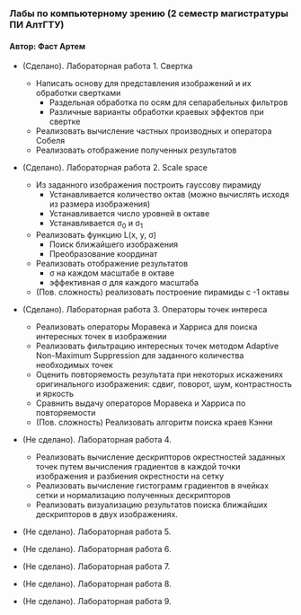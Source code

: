 ### Лабы по компьютерному зрению (2 семестр магистратуры ПИ АлтГТУ)
#### Автор: Фаст Артем

* (Сделано). Лабораторная работа 1. Свертка
    * Написать основу для представления изображений и их обработки свертками
      * Раздельная обработка по осям для сепарабельных фильтров
      * Различные варианты обработки краевых эффектов при свертке
    * Реализовать вычисление частных производных и оператора Собеля
    * Реализовать отображение полученных результатов
    
* (Сделано). Лабораторная работа 2. Scale space
  * Из заданного изображения построить гауссову пирамиду
    * Устанавливается количество октав (можно вычислять исходя из размера изображения)
    * Устанавливается число уровней в октаве 
    * Устанавливается σ<sub>0</sub> и σ<sub>1</sub>
  * Реализовать функцию L(x, y, σ)
    * Поиск ближайшего изображения 
    * Преобразование координат
  * Реализовать отображение результатов 
    * σ на каждом масштабе в октаве 
    * эффективная σ для каждого масштаба 
  * (Пов. сложность) реализовать построение пирамиды с -1 октавы

* (Сделано). Лабораторная работа 3. Операторы точек интереса
  * Реализовать операторы Моравека и Харриса для поиска интересных точек в изображении
  * Реализовать фильтрацию интересных точек методом Adaptive Non-Maximum Suppression для заданного количества необходимых точек
  * Оценить повторяемость результата при некоторых искажениях оригинального изображения: сдвиг, поворот, шум, контрастность и яркость
  * Сравнить выдачу операторов Моравека и Харриса по повторяемости
  * (Пов. сложность) Реализовать алгоритм поиска краев Кэнни
    
* (Не сделано). Лабораторная работа 4.
  * Реализовать вычисление дескрипторов окрестностей заданных точек путем вычисления градиентов в каждой точки изображения и разбиения окрестности на сетку
  * Реализовать вычисление гистограмм градиентов в ячейках сетки и нормализацию полученных дескрипторов
  * Реализовать визуализацию результатов поиска ближайших дескрипторов в двух изображениях.
    
* (Не сделано). Лабораторная работа 5.
    
* (Не сделано). Лабораторная работа 6.
    
* (Не сделано). Лабораторная работа 7.
    
* (Не сделано). Лабораторная работа 8.
    
* (Не сделано). Лабораторная работа 9.
